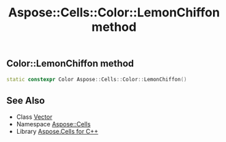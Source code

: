 ﻿---
title: Aspose::Cells::Color::LemonChiffon method
linktitle: LemonChiffon
second_title: Aspose.Cells for C++ API Reference
description: 'How to use LemonChiffon method of Aspose::Cells::Color class in C++.'
type: docs
weight: 13400
url: /cpp/aspose.cells/color/lemonchiffon/
---
## Color::LemonChiffon method




```cpp
static constexpr Color Aspose::Cells::Color::LemonChiffon()
```

## See Also

* Class [Vector](../../vector/)
* Namespace [Aspose::Cells](../../)
* Library [Aspose.Cells for C++](../../../)
